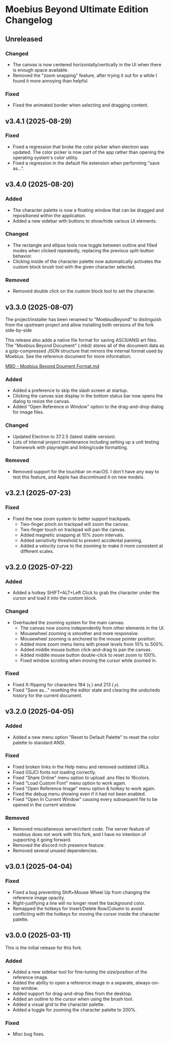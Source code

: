 # Moebius Beyond Ultimate Edition Changelog

## Unreleased

### Changed

- The canvas is now centered horizontally/vertically in the UI when
  there is enough space available.
- Removed the "zoom snapping" feature, after trying it out for a
  while I found it more annoying than helpful.

### Fixed

- Fixed the animated border when selecting and dragging content.

## v3.4.1 (2025-08-29)

### Fixed

- Fixed a regression that broke the color picker when electron was
  updated. The color picker is now part of the app rather than
  opening the operating system's color utility.
- Fixed a regression in the default file extension when performing
  "save as...".

## v3.4.0 (2025-08-20)

### Added

- The character palette is now a floating window that can be dragged
  and repositioned within the application.
- Added a new sidebar with buttons to show/hide various UI elements.

### Changed

- The rectangle and ellipse tools now toggle between outline and
  filled modes when clicked repeatedly, replacing the previous
  split-button behavior.
- Clicking inside of the character palette now automatically activates
  the custom block brush tool with the given character selected.

### Removed

- Removed double click on the custom block tool to set the character.

## v3.3.0 (2025-08-07)

The project/installer has been renamed to "MoebiusBeyond" to
distinguish from the upstream project and allow installing both
versions of the fork side-by-side

This release also adds a native file format for saving ASCII/ANSI
art files. The "Moebius Beyond Document" (.mbd) stores all of the
document data as a gzip-compressed JSON structure that mirrors the
internal format used by Moebius. See the reference document for more
information:

[MBD - Moebius Beyond Doument Format.md](reference/MBD%20-%20Moebius%20Beyond%20Doument%20Format.md)

### Added

- Added a preference to skip the slash screen at startup.
- Clicking the canvas size display in the bottom status bar now
  opens the dialog to resize the canvas.
- Added "Open Reference in Window" option to the drag-and-drop dialog
  for image files.

### Changed

- Updated Electron to 37.2.5 (latest stable version).
- Lots of internal project maintenance including setting up a unit
  testing framework with playrwight and linting/code formatting.

### Removed

- Removed support for the touchbar on macOS. I don't have any
  way to test this feature, and Apple has discontinued it on
  new models.

## v3.2.1 (2025-07-23)

### Fixed

- Fixed the new zoom system to better support trackpads.
    - Two-finger pinch on trackpad will zoom the canvas.
    - Two-finger touch on trackpad will pan the canvas.
    - Added magnetic snapping at 10% zoom intervals.
    - Added sensitivity threshold to prevent accidental panning.
    - Added a velocity curve to the zooming to make it more
      consistent at different scales.

## v3.2.0 (2025-07-22)

### Added

- Added a hotkey SHIFT+ALT+Left Click to grab the character under the
  cursor and load it into the custom block.

### Changed

- Overhauled the zooming system for the main canvas.
    - The canvas now zooms independently from other elements in the UI.
    - Mousewheel zooming is smoother and more responsive.
    - Mousewheel zooming is anchored to the mouse pointer position.
    - Added more zoom menu items with preset levels from 10% to 500%.
    - Added middle mouse button click-and-drag to pan the canvas.
    - Added middle mouse button double-click to reset zoom to 100%.
    - Fixed window scrolling when moving the cursor while zoomed in.

### Fixed

- Fixed X-flipping for characters 184 (╕) and 213 (╒).
- Fixed "Save as..." resetting the editor state and clearing the
  undo/redo history for the current document.

## v3.2.0 (2025-04-05)

### Added

- Added a new menu option "Reset to Default Palette" to reset the
  color palette to standard ANSI.

### Fixed

- Fixed broken links in the Help menu and removed outdated URLs.
- Fixed GSJCI fonts not loading correctly.
- Fixed "Share Online" menu option to upload .ans files to 16colors.
- Fixed "Load Custom Font" menu option to work again.
- Fixed "Open Reference Image" menu option & hotkey to work again.
- Fixed the debug menu showing even if it had not been enabled.
- Fixed "Open In Current Window" causing every subsequent file to
  be opened in the current window.

### Removed

- Removed miscellaneous server/client code. The server feature of
  moebius does not work with this fork, and I have no intention of
  supporting it going forward.
- Removed the discord rich presence feature.
- Removed several unused dependencies.

## v3.0.1 (2025-04-04)

### Fixed

- Fixed a bug preventing Shift+Mouse Wheel Up from changing the reference image
  opacity.
- Right-justifying a line will no longer reset the background color.
- Remapped the hotkeys for Insert/Delete Row/Column to avoid conflicting with
  the hotkeys for moving the cursor inside the character palette.

## v3.0.0 (2025-03-11)

This is the initial release for this fork.

### Added

- Added a new sidebar tool for fine-tuning the size/position of the reference image.
- Added the ability to open a reference image in a separate, always-on-top window.
- Added support for drag-and-drop files from the desktop.
- Added an outline to the cursor when using the brush tool.
- Added a visual grid to the character palette.
- Added a toggle for zooming the character palette to 200%.

### Fixed

- Misc bug fixes.
